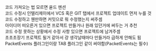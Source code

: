 코드 가져오는 법 모르면 윧드 멘션  
코드 수정시 인텔리제이에서 VCS 혹은 GIT 탭에서 프로젝트 업데이트 먼저 누를 것  
코드 수정하고 웬만하면 커밋으로 뭐 수정했는지 써주셈  
아이디어 떠오른거 있으면 프로젝트 만들거나 원래 있던거에 써두는 거 추천  
코드 수정 못하는 상황에서 수정 사항 있으면 프로젝트에 남겨주셈  
초초초장기 프로젝트 될거 같아서 걍 생각날때마다 만들거라 급하게 안해도 됨  
PacketEvents 플러그인이랑 TAB 플러그인 같이 써야함(PacketEvents는 필수)  
